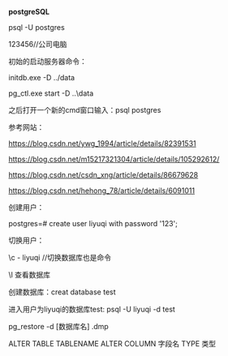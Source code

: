 **postgreSQL**

psql -U postgres

123456//公司电脑

初始的启动服务器命令：

initdb.exe -D ../data

pg_ctl.exe start -D ..\data

之后打开一个新的cmd窗口输入：psql postgres

参考网站：

https://blog.csdn.net/ywg_1994/article/details/82391531

https://blog.csdn.net/m15217321304/article/details/105292612/

https://blog.csdn.net/csdn_xng/article/details/86679628

https://blog.csdn.net/hehong_78/article/details/6091011

创建用户：

postgres=# create user liyuqi with password '123';

切换用户：

\c - liyuqi     //切换数据库也是命令



\l 查看数据库



创建数据库：creat database test

进入用户为liyuqi的数据库test: psql -U liyuqi -d test



pg_restore -d [数据库名] .dmp

ALTER TABLE TABLENAME ALTER COLUMN 字段名 TYPE  类型